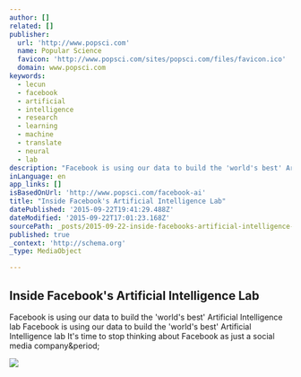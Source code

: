 ```yaml
---
author: []
related: []
publisher:
  url: 'http://www.popsci.com'
  name: Popular Science
  favicon: 'http://www.popsci.com/sites/popsci.com/files/favicon.ico'
  domain: www.popsci.com
keywords:
  - lecun
  - facebook
  - artificial
  - intelligence
  - research
  - learning
  - machine
  - translate
  - neural
  - lab
description: "Facebook is using our data to build the 'world's best' Artificial Intelligence lab Facebook is using our data to build the 'world's best' Artificial Intelligence lab It's time to stop thinking about Facebook as just a social media company."
inLanguage: en
app_links: []
isBasedOnUrl: 'http://www.popsci.com/facebook-ai'
title: "Inside Facebook's Artificial Intelligence Lab"
datePublished: '2015-09-22T19:41:29.488Z'
dateModified: '2015-09-22T17:01:23.168Z'
sourcePath: _posts/2015-09-22-inside-facebooks-artificial-intelligence-lab.md
published: true
_context: 'http://schema.org'
_type: MediaObject

---
```

<article style=""><h1>Inside Facebook's Artificial Intelligence Lab</h1><p>Facebook is using our data to build the 'world's best' Artificial Intelligence lab Facebook is using our data to build the 'world's best' Artificial Intelligence lab It's time to stop thinking about Facebook as just a social media company&amp;period;</p><img src="http://www.popsci.com/sites/popsci.com/files/custom-touts/2015/09/facebook-ai-eyes-1.jpg" /></article>